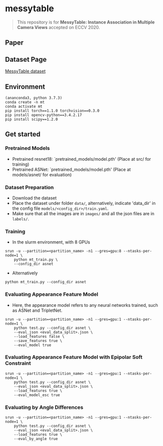 # **messytable**
> This repository is for **MessyTable: Instance Association in Multiple Camera Views** accepted on ECCV 2020.

## Paper


## Dataset Page
[MessyTable dataset](https://caizhongang.github.io/projects/MessyTable/)


## Environment
```
(ananconda3, python 3.7.3)
conda create -n mt
conda activate mt
pip install torch==1.1.0 torchvision==0.3.0
pip install opencv-python==3.4.2.17
pip install scipy==1.2.0
```
## Get started
### Pretrained Models
* Pretrained resnet18: `pretrained_models/model.pth' (Place at src/ for training)
* Pretrained ASNet: `pretrained_models/model.pth' (Place at models/asnet/ for evaluation)
### Dataset Preparation
* Download the dataset
* Place the dataset under folder `data/`, alternatively, indicate 'data_dir' in the config file `models/<config_dir>/train.yaml`.
* Make sure that all the images are in `images/` and all the json files are in `labels/`.
### Training
* In the slurm environment, with 8 GPUs
```
srun -u --partition=<partition_name> -n1 --gres=gpu:8 --ntasks-per-node=1 \
    python mt_train.py \
    --config_dir asnet
```
* Alternatively
```
python mt_train.py --config_dir asnet
```
### Evaluating Appearance Feature Model
* Here, the appearance model refers to any neural networks trained, such as ASNet and TripletNet.
```
srun -u --partition=<partition_name> -n1 --gres=gpu:1 --ntasks-per-node=1 \
    python test.py --config_dir asnet \
    --eval_json <eval_data_split>.json \
    --load_features false \
    --save_features true \
    --eval_model true 
```

### Evaluating Appearance Feature Model with Epipolar Soft Constraint
```
srun -u --partition=<partition_name> -n1 --gres=gpu:1 --ntasks-per-node=1 \
    python test.py --config_dir asnet \
    --eval_json <eval_data_split>.json \
    --load_features true \
    --eval_model_esc true 
```
### Evaluating by Angle Differences
```
srun -u --partition=<partition_name> -n1 --gres=gpu:1 --ntasks-per-node=1 \
    python test.py --config_dir asnet \
    --eval_json <eval_data_split>.json \
    --load_features true \
    --eval_by_angle true 
```
